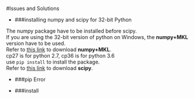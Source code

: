 #Issues and Solutions  

- ###installing numpy and scipy for 32-bit Python

The numpy package have to be installed before scipy.  
If you are using the 32-bit version of python on Windows, the **numpy+MKL** version have to be used.  
Refer to [this link](http://www.lfd.uci.edu/~gohlke/pythonlibs/#numpy) to download **numpy+MKL**.  
cp27 is for python 2.7, cp36 is for python 3.6  
use `pip install` to install the package.  
Refer to [this link](http://www.lfd.uci.edu/~gohlke/pythonlibs/#scipy) to download **scipy**.

- ###pip Error

- ###install
